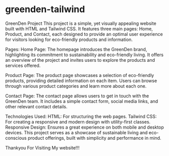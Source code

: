 # greenden-tailwind
GreenDen Project
This project is a simple, yet visually appealing website built with HTML and Tailwind CSS. It features three main pages: Home, Product, and Contact, each designed to provide an optimal user experience for visitors looking for eco-friendly products and information.

Pages:
Home Page:
The homepage introduces the GreenDen brand, highlighting its commitment to sustainability and eco-friendly living. It offers an overview of the project and invites users to explore the products and services offered.

Product Page:
The product page showcases a selection of eco-friendly products, providing detailed information on each item. Users can browse through various product categories and learn more about each one.

Contact Page:
The contact page allows users to get in touch with the GreenDen team. It includes a simple contact form, social media links, and other relevant contact details.

Technologies Used:
HTML: For structuring the web pages.
Tailwind CSS: For creating a responsive and modern design with utility-first classes.
Responsive Design: Ensures a great experience on both mobile and desktop devices.
This project serves as a showcase of sustainable living and eco-conscious product offerings, built with simplicity and performance in mind.

Thankyou For Visiting My website!!!

